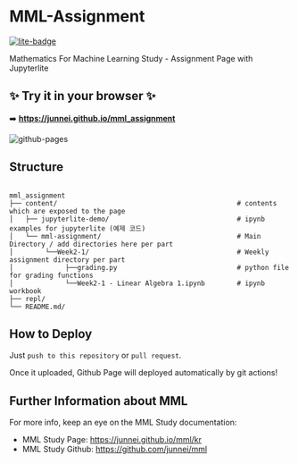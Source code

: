 # MML-Assignment

[![lite-badge](https://jupyterlite.rtfd.io/en/latest/_static/badge.svg)](https://junnei.github.io/demo)

Mathematics For Machine Learning Study - Assignment Page with Jupyterlite


## ✨ Try it in your browser ✨

➡️ **https://junnei.github.io/mml_assignment**

![github-pages](https://user-images.githubusercontent.com/591645/120649478-18258400-c47d-11eb-80e5-185e52ff2702.gif)


## Structure

```

mml_assignment
├── content/                                             # contents which are exposed to the page
│   ├── jupyterlite-demo/                                # ipynb examples for jupyterlite (예제 코드)
│   └── mml-assignment/                                  # Main Directory / add directories here per part
│        └──Week2-1/                                     # Weekly assignment directory per part
│             ├──grading.py                              # python file for grading functions
│             └──Week2-1 - Linear Algebra 1.ipynb        # ipynb workbook
├── repl/
└── README.md/

```

## How to Deploy

Just `push to this repository` or `pull request`.

Once it uploaded, Github Page will deployed automatically by git actions!


## Further Information about MML

For more info, keep an eye on the MML Study documentation:

- MML Study Page: https://junnei.github.io/mml/kr
- MML Study Github: https://github.com/junnei/mml
